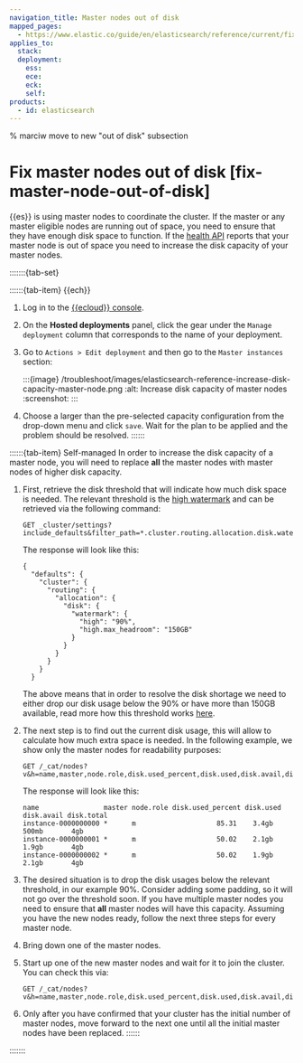 ```yaml
---
navigation_title: Master nodes out of disk
mapped_pages:
  - https://www.elastic.co/guide/en/elasticsearch/reference/current/fix-master-node-out-of-disk.html
applies_to:
  stack:
  deployment:
    ess:
    ece:
    eck:
    self:
products:
  - id: elasticsearch
---
```


% marciw move to new "out of disk" subsection

# Fix master nodes out of disk [fix-master-node-out-of-disk]

{{es}} is using master nodes to coordinate the cluster. If the master or any master eligible nodes are running out of space, you need to ensure that they have enough disk space to function. If the [health API](https://www.elastic.co/docs/api/doc/elasticsearch/operation/operation-health-report) reports that your master node is out of space you need to increase the disk capacity of your master nodes.

:::::::{tab-set}

::::::{tab-item} {{ech}}
1. Log in to the [{{ecloud}} console](https://cloud.elastic.co?page=docs&placement=docs-body).
2. On the **Hosted deployments** panel, click the gear under the `Manage deployment` column that corresponds to the name of your deployment.
3. Go to `Actions > Edit deployment` and then go to the `Master instances` section:

    :::{image} /troubleshoot/images/elasticsearch-reference-increase-disk-capacity-master-node.png
    :alt: Increase disk capacity of master nodes
    :screenshot:
    :::

4. Choose a larger than the pre-selected capacity configuration from the drop-down menu and click `save`. Wait for the plan to be applied and the problem should be resolved.
::::::

::::::{tab-item} Self-managed
In order to increase the disk capacity of a master node, you will need to replace **all** the master nodes with master nodes of higher disk capacity.

1. First, retrieve the disk threshold that will indicate how much disk space is needed. The relevant threshold is the [high watermark](elasticsearch://reference/elasticsearch/configuration-reference/cluster-level-shard-allocation-routing-settings.md#cluster-routing-watermark-high) and can be retrieved via the following command:

    ```console
    GET _cluster/settings?include_defaults&filter_path=*.cluster.routing.allocation.disk.watermark.high*
    ```

    The response will look like this:

    ```console-result
    {
      "defaults": {
        "cluster": {
          "routing": {
            "allocation": {
              "disk": {
                "watermark": {
                  "high": "90%",
                  "high.max_headroom": "150GB"
                }
              }
            }
          }
        }
      }
    ```

    The above means that in order to resolve the disk shortage we need to either drop our disk usage below the 90% or have more than 150GB available, read more how this threshold works [here](elasticsearch://reference/elasticsearch/configuration-reference/cluster-level-shard-allocation-routing-settings.md#cluster-routing-watermark-high).

2. The next step is to find out the current disk usage, this will allow to calculate how much extra space is needed. In the following example, we show only the master nodes for readability purposes:

    ```console
    GET /_cat/nodes?v&h=name,master,node.role,disk.used_percent,disk.used,disk.avail,disk.total
    ```

    The response will look like this:

    ```console-result
    name                master node.role disk.used_percent disk.used disk.avail disk.total
    instance-0000000000 *      m                    85.31    3.4gb     500mb       4gb
    instance-0000000001 *      m                    50.02    2.1gb     1.9gb       4gb
    instance-0000000002 *      m                    50.02    1.9gb     2.1gb       4gb
    ```

3. The desired situation is to drop the disk usages below the relevant threshold, in our example 90%. Consider adding some padding, so it will not go over the threshold soon. If you have multiple master nodes you need to ensure that **all** master nodes will have this capacity. Assuming you have the new nodes ready, follow the next three steps for every master node.
4. Bring down one of the master nodes.
5. Start up one of the new master nodes and wait for it to join the cluster. You can check this via:

    ```console
    GET /_cat/nodes?v&h=name,master,node.role,disk.used_percent,disk.used,disk.avail,disk.total
    ```

6. Only after you have confirmed that your cluster has the initial number of master nodes, move forward to the next one until all the initial master nodes have been replaced.
::::::

:::::::
